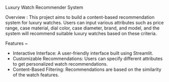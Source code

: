 Luxury Watch Recommender System

Overview :
This project aims to build a content-based recommendation system for luxury watches. Users can input various attributes such as price range, case material, dial color, case diameter, brand, and model, and the system will recommend suitable luxury watches based on these criteria.

Features ~
* Interactive Interface: A user-friendly interface built using Streamlit.
* Customizable Recommendations: Users can specify different attributes to get personalized watch recommendations.
* Content-Based Filtering: Recommendations are based on the similarity of the watch features.

